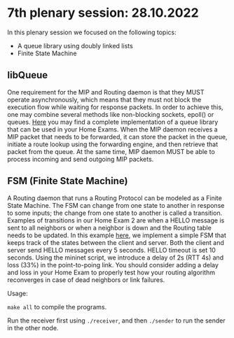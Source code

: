 # 7th plenary session: 28.10.2022 #

In this plenary session we focused on the following topics:

* A queue library using doubly linked lists
* Finite State Machine

## libQueue ##

One requirement for the MIP and Routing daemon is that they MUST operate
asynchronously, which means that they must not block the execution flow while
waiting for response packets. In order to achieve this, one may combine several
methods like non-blocking sockets, epoll() or queues.
[Here](https://github.com/kr1stj0n/plenaries-in3230-in4230-h22/tree/main/p7_28-10-2022/libqueue)
you may find a complete implementation of a queue library that can be used in
your Home Exams. When the MIP daemon receives a MIP packet that needs to be
forwarded, it can store the packet in the queue, initiate a route lookup using
the forwarding engine, and then retrieve that packet from the queue. At the same
time, MIP daemon MUST be able to process incoming and send outgoing MIP packets.

## FSM (Finite State Machine) ##

A Routing daemon that runs a Routing Protocol can be modeled as a Finite State
Machine. The FSM can change from one state to another in response to some
inputs; the change from one state to another is called a transition. Examples of
transitions in our Home Exam 2 are when a HELLO message is sent to all neighbors
or when a neighbor is down and the Routing table needs to be updated. In this
example
[here](https://github.com/kr1stj0n/plenaries-in3230-in4230-h22/tree/main/p7_28-10-2022/fsm),
we implement a simple FSM that keeps track of the states between the client and
server. Both the client and server send HELLO messages every 5 seconds. HELLO
timeout is set 10 seconds. Using the mininet script, we introduce a delay of 2s
(RTT 4s) and loss (33%) in the point-to-poing link. You should consider adding a
delay and loss in your Home Exam to properly test how your routing algorithm
reconverges in case of dead neighbors or link failures.

Usage:

  `make all` to compile the programs.

Run the receiver first using `./receiver`, and then `./sender` to run the sender
in the other node.
